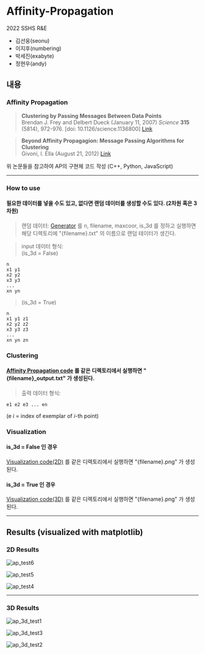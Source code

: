 Affinity-Propagation
========
2022 SSHS R&E 

* 김선웅(seonu)
* 이지후(numbering)
* 박세진(exabyte)
* 정현우(andy)


내용
--------

### Affinity Propagation
> __Clustering by Passing Messages Between Data Points__  
  Brendan J. Frey and Delbert Dueck (January 11, 2007)
 _Science_ __315__ (5814), 972-976. [doi: 10.1126/science.1136800] [Link](http://utstat.toronto.edu/reid/sta414/frey-affinity.pdf)

> __Beyond Affinity Propagagion: Message Passing Algorithms for Clustering__  
  Givoni, I. Ella (August 21, 2012)
  [Link](https://hdl.handle.net/1807/32721)


위 논문들을 참고하여 AP의 구현체 코드 작성 (C++, Python, JavaScript)

- - -



### How to use
#### 필요한 데이터를 넣을 수도 있고, 없다면 랜덤 데이터를 생성할 수도 있다. (2차원 혹은 3차원) 
>랜덤 데이터: [Generator](https://github.com/rne-sshs/Affinity-Propagation/blob/main/test/AP-Generator_andy.py) 를 n, filename, maxcoor, is_3d 를 정하고 실행하면 해당 디렉토리에 "{filename}.txt" 의 이름으로 랜덤 테이터가 생긴다.


>input 데이터 형식:  
(is_3d = False)
```    
n  
x1 y1  
x2 y2  
x3 y3  
...  
xn yn
```
> (is_3d = True)
```    
n  
x1 y1 z1  
x2 y2 z2  
x3 y3 z3  
...  
xn yn zn  
```

### Clustering

#### [Affinity Propagation code](https://github.com/rne-sshs/Affinity-Propagation/blob/main/src/python/AffinityPropagation_andy.py) 를 같은 디렉토리에서 실행하면 "{filename}_output.txt" 가 생성된다.

>출력 데이터 형식:  
```    
e1 e2 e3 ... en
```
(e _i_ = index of exemplar of _i_-th point)
### Visualization

#### is_3d = False 인 경우
[Visualization code(2D)](https://github.com/rne-sshs/Affinity-Propagation/blob/main/src/python/VisualAffinityPropagation_andy.py) 를 같은 디렉토리에서 실행하면 "{filename}.png" 가 생성된다.
#### is_3d = True 인 경우
[Visualization code(3D)](https://github.com/rne-sshs/Affinity-Propagation/blob/main/src/python/VisualAffinityPropagation3D_andy.py) 를 같은 디렉토리에서 실행하면 "{filename}.png" 가 생성된다.
 - - -

## Results (visualized with matplotlib)

### 2D Results
![ap_test6](https://user-images.githubusercontent.com/89206053/170421893-2c4a8747-5aec-4850-a9ff-caab929c888d.png)

![ap_test5](https://user-images.githubusercontent.com/89206053/170421632-f709bcc7-3aa3-4d2c-ba5b-fe9166cffd93.png)

![ap_test4](https://user-images.githubusercontent.com/89206053/170420856-b8dab248-9d7c-4ac3-8356-f416f82c19c0.png)

- - -
### 3D Results 
![ap_3d_test1](https://user-images.githubusercontent.com/89206053/170478790-81ce0a07-73b3-4fac-9d15-d08cc15be26d.png)  

![ap_3d_test3](https://user-images.githubusercontent.com/89206053/170483712-9bf1f657-26f1-43e0-8f9a-bae6b222166b.png)

![ap_3d_test2](https://user-images.githubusercontent.com/89206053/170478445-b28facf7-7780-4fa6-9768-419370620f03.png)